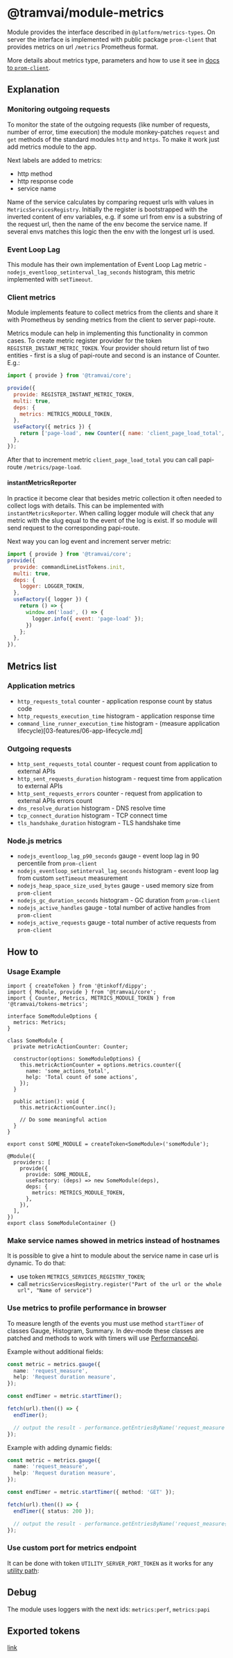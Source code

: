 # @tramvai/module-metrics

Module provides the interface described in `@platform/metrics-types`. On server the interface is implemented with public package `prom-client` that provides metrics on url `/metrics` Prometheus format.

More details about metrics type, parameters and how to use it see in [docs to `prom-client`](https://github.com/siimon/prom-client).

## Explanation

### Monitoring outgoing requests

To monitor the state of the outgoing requests (like number of requests, number of error, time execution) the module monkey-patches `request` and `get` methods of the standard modules `http` and `https`. To make it work just add metrics module to the app.

Next labels are added to metrics:

- http method
- http response code
- service name

Name of the service calculates by comparing request urls with values in `MetricsServicesRegistry`. Initially the register is bootstrapped with the inverted content of env variables, e.g. if some url from env is a substring of the request url, then the name of the env become the service name. If several envs matches this logic then the env with the longest url is used.

### Event Loop Lag

This module has their own implementation of Event Loop Lag metric - `nodejs_eventloop_setinterval_lag_seconds` histogram, this metric implemented with `setTimeout`.

### Client metrics

Module implements feature to collect metrics from the clients and share it with Prometheus by sending metrics from the client to server papi-route.

Metrics module can help in implementing this functionality in common cases. To create metric register provider for the token `REGISTER_INSTANT_METRIC_TOKEN`. Your provider should return list of two entities - first is a slug of papi-route and second is an instance of Counter. E.g.:

```javascript
import { provide } from '@tramvai/core';

provide({
  provide: REGISTER_INSTANT_METRIC_TOKEN,
  multi: true,
  deps: {
    metrics: METRICS_MODULE_TOKEN,
  },
  useFactory({ metrics }) {
    return ['page-load', new Counter({ name: 'client_page_load_total', help: 'Client page load' })];
  },
});
```

After that to increment metric `client_page_load_total` you can call papi-route `/metrics/page-load`.

#### instantMetricsReporter

In practice it become clear that besides metric collection it often needed to collect logs with details. This can be implemented with `instantMetricsReporter`. When calling logger module will check that any metric with the slug equal to the event of the log is exist. If so module will send request to the corresponding papi-route.

Next way you can log event and increment server metric:

```javascript
import { provide } from '@tramvai/core';
provide({
  provide: commandLineListTokens.init,
  multi: true,
  deps: {
    logger: LOGGER_TOKEN,
  },
  useFactory({ logger }) {
    return () => {
      window.on('load', () => {
        logger.info({ event: 'page-load' });
      })
    };
  },
}),
```

## Metrics list

### Application metrics

- `http_requests_total` counter - application response count by status code
- `http_requests_execution_time` histogram - application response time
- `command_line_runner_execution_time` histogram - (measure application lifecycle)[03-features/06-app-lifecycle.md]

### Outgoing requests

- `http_sent_requests_total` counter - request count from application to external APIs
- `http_sent_requests_duration` histogram - request time from application to external APIs
- `http_sent_requests_errors` counter - request from application to external APIs errors count
- `dns_resolve_duration` histogram - DNS resolve time
- `tcp_connect_duration` histogram - TCP connect time
- `tls_handshake_duration` histogram - TLS handshake time

### Node.js metrics

- `nodejs_eventloop_lag_p90_seconds` gauge - event loop lag in 90 percentile from `prom-client`
- `nodejs_eventloop_setinterval_lag_seconds` histogram - event loop lag from custom `setTimeout` measurement
- `nodejs_heap_space_size_used_bytes` gauge - used memory size from `prom-client`
- `nodejs_gc_duration_seconds` histogram - GC duration from `prom-client`
- `nodejs_active_handles` gauge - total number of active handles from `prom-client`
- `nodejs_active_requests` gauge - total number of active requests from `prom-client`

## How to

### Usage Example

```tsx
import { createToken } from '@tinkoff/dippy';
import { Module, provide } from '@tramvai/core';
import { Counter, Metrics, METRICS_MODULE_TOKEN } from '@tramvai/tokens-metrics';

interface SomeModuleOptions {
  metrics: Metrics;
}

class SomeModule {
  private metricActionCounter: Counter;

  constructor(options: SomeModuleOptions) {
    this.metricActionCounter = options.metrics.counter({
      name: 'some_actions_total',
      help: 'Total count of some actions',
    });
  }

  public action(): void {
    this.metricActionCounter.inc();

    // Do some meaningful action
  }
}

export const SOME_MODULE = createToken<SomeModule>('someModule');

@Module({
  providers: [
    provide({
      provide: SOME_MODULE,
      useFactory: (deps) => new SomeModule(deps),
      deps: {
        metrics: METRICS_MODULE_TOKEN,
      },
    }),
  ],
})
export class SomeModuleContainer {}
```

### Make service names showed in metrics instead of hostnames

It is possible to give a hint to module about the service name in case url is dynamic. To do that:

- use token `METRICS_SERVICES_REGISTRY_TOKEN`;
- call `metricsServicesRegistry.register("Part of the url or the whole url", "Name of service")`

### Use metrics to profile performance in browser

To measure length of the events you must use method `startTimer` of classes Gauge, Histogram, Summary. In dev-mode these classes are patched and methods to work with timers will use [PerformanceApi](https://developer.mozilla.org/en-US/docs/Web/API/Performance).

Example without additional fields:

```ts
const metric = metrics.gauge({
  name: 'request_measure',
  help: 'Request duration measure',
});

const endTimer = metric.startTimer();

fetch(url).then(() => {
  endTimer();

  // output the result - performance.getEntriesByName('request_measure');
});
```

Example with adding dynamic fields:

```ts
const metric = metrics.gauge({
  name: 'request_measure',
  help: 'Request duration measure',
});

const endTimer = metric.startTimer({ method: 'GET' });

fetch(url).then(() => {
  endTimer({ status: 200 });

  // output the result - performance.getEntriesByName('request_measure{method="GET",status="200"}');
});
```

### Use custom port for metrics endpoint

It can be done with token `UTILITY_SERVER_PORT_TOKEN` as it works for any [utility path](./server.md#specify-port-for-utility-paths):

## Debug

The module uses loggers with the next ids: `metrics:perf`, `metrics:papi`

## Exported tokens

[link](references/tokens/metrics.md)
